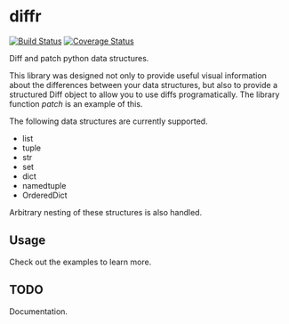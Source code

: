 # diffr

[![Build Status](https://travis-ci.org/grahamegee/differ.svg?branch=master)](
https://travis-ci.org/grahamegee/differ)
[![Coverage Status](https://coveralls.io/repos/github/grahamegee/differ/badge.svg?branch=master)](https://coveralls.io/github/grahamegee/differ?branch=master)

Diff and patch python data structures.

This library was designed not only to provide useful visual information about the differences between your data structures, but also to provide a structured Diff object to allow you to use diffs programatically. The library function *patch* is an example of this.

The following data structures are currently supported.
* list
* tuple
* str
* set 
* dict
* namedtuple
* OrderedDict

Arbitrary nesting of these structures is also handled.

## Usage

Check out the examples to learn more.

## TODO

Documentation.
